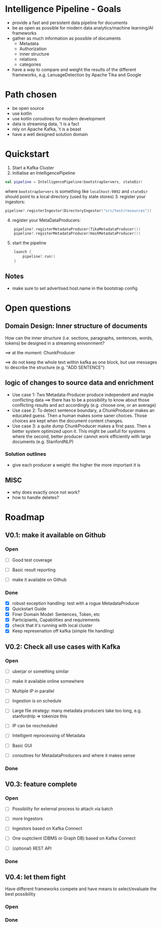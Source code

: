 # Intelligence Pipeline - Goals
* provide a fast and persistent data pipeline for documents
* be as open as possible for modern data analytics/machine learning/AI frameworks
* gather as much information as possible of documents
    * Metadata
    * Authorization
    * inner structure
    * relations
    * categories
* have a way to compare and weight the results of the different frameworks, e.g. LanuageDetection by Apache Tika and Google


# Path chosen
* be open source
* use kotlin
* use kotlin coroutines for modern development
* data is streaming data, 't is a fact
* rely on Apache Kafka, 't is a beast
* have a well designed solution domain

# Quickstart
1. Start a Kafka Cluster
2. Initialise an IntelligencePipeline
```kotlin
val pipeline = IntelligencePipeline(bootstrapServers, stateDir)
```
where `bootstrapServers` is something like `localhost:9092` and `stateDir` should point to a local directory (used by state stores)
3. register your ingestors:
```kotlin 
pipeline?.registerIngestor(DirectoryIngestor("src/test/resources"))
``` 
4. register your MetaDataProducers:
``` kotlin 
    pipeline?.registerMetadataProducer(TikaMetadataProducer())
    pipeline?.registerMetadataProducer(HashMetadataProducer())
``` 
5. start the pipeline
``` kotlin 
    launch {
        pipeline?.run()
    }
``` 
## Notes
- make sure to set advertised.host.name in the bootstrap config


# Open questions

## Domain Design: Inner structure of documents
How can the inner structure (i.e. sections, paragraphs, sentences, words, tokens) be designed in a streaming enivonrment?

==> at the moment: ChunkProducer

==> do not keep the whole text within kafka as one block, but use messages to describe the structure (e.g. "ADD SENTENCE")

## logic of changes to source data and enrichment
* Use case 1: Two Metadata-Producer produce independent and maybe conflicting data ==> there has to be a possibility to 
know about those conflicting results and act accordingly (e.g. choose one, or an average)
* Use case 2: To detect sentence boundary, a ChunkProducer makes an educated guess. 
Then a human makes some saner choices. Those choices are kept when the document content changes.
* Use case 3: a quite dump ChunkProducer makes a first pass. Then a better system optimized upon it. This might be usefull 
for systems where the second, better producer cannot work efficiently with large documents (e.g. StanfordNLP) 

### Solution outlines
*  give each producer a weight: the higher the more important it is

## MISC
* why does exactly once not work?
* how to handle deletes?


# Roadmap
## V0.1: make it available on Github

### Open
- [ ]  Good test coverage
- [ ]  Basic result reporting
- [ ]  make it available on Github


### Done
- [x]  robust exception handling: test with a rogue MetadataProducer
- [x]  Quickstart Guide
- [x]  Finer Domain Model: Sentences, Token, etc
- [x] Participiants, Capabilities and requirements
- [x] check that it's running with local cluster
- [x] Keep represenation off kafka (simple file handling)

## V0.2: Check all use cases with Kafka

### Open
- [ ] uberjar or something similar
- [ ] make it available online somewhere
- [ ] Multiple IP in parallel
- [ ] Ingestion is on schedule
- [ ] Large file strategy: many metadata producers take too long, e.g. stanfordnlp => tokenize this
- [ ] IP can be rescheduled
- [ ] Intelligent reprocessing of Metadata
- [ ] Basic GUI
- [ ] coroutines for MetadataProducers and where it makes sense


### Done


## V0.3: feature complete

### Open
- [ ] Possibility for external process to attach via batch
- [ ] more Ingestors
- [ ] Ingestors based on Kafka Connect
- [ ] One ouptclient (DBMS or Graph DB) based on Kafka Connect
- [ ] (optional) REST API


### Done

## V0.4: let them fight
Have different frameworks compete and have means to select/evaluate the best possibility

### Open


### Done
